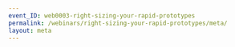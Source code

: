 ```yaml
---
event_ID: web0003-right-sizing-your-rapid-prototypes
permalink: /webinars/right-sizing-your-rapid-prototypes/meta/
layout: meta
---
```

